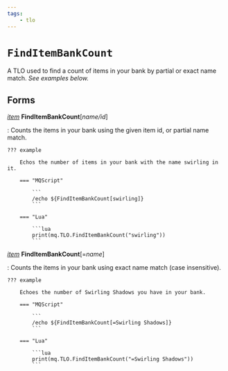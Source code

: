 ```yaml
---
tags:
    - tlo
---
```

# `FindItemBankCount`

A TLO used to find a count of items in your bank by partial or exact name match. _See examples below._

## Forms

[_item_][item] **FindItemBankCount**[_name/id_]

:   Counts the items in your bank using the given item id, or partial name match.

    ??? example

        Echos the number of items in your bank with the name swirling in it.

        === "MQScript"

            ```
            /echo ${FindItemBankCount[swirling]}
            ```

        === "Lua"

            ```lua
            print(mq.TLO.FindItemBankCount("swirling"))
            ```


[_item_][item] **FindItemBankCount**[=_name_]

:   Counts the items in your bank using exact name match (case insensitive).

    ??? example

        Echoes the number of Swirling Shadows you have in your bank.

        === "MQScript"

            ```
            /echo ${FindItemBankCount[=Swirling Shadows]}
            ```

        === "Lua"

            ```lua
            print(mq.TLO.FindItemBankCount("=Swirling Shadows"))
            ```


[item]: ../data-types/datatype-item.md

